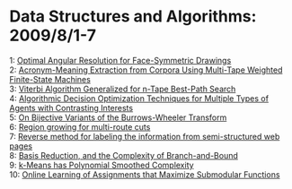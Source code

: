 # Data Structures and Algorithms: 2009/8/1-7  
1: [Optimal Angular Resolution for Face-Symmetric Drawings](https://doi.org/10.48550/arXiv.0907.5474)  
2: [Acronym-Meaning Extraction from Corpora Using Multi-Tape Weighted  Finite-State Machines](https://doi.org/10.48550/arXiv.cs/0612033)  
3: [Viterbi Algorithm Generalized for n-Tape Best-Path Search](https://doi.org/10.48550/arXiv.cs/0612041)  
4: [Algorithmic Decision Optimization Techniques for Multiple Types of  Agents with Contrasting Interests](https://doi.org/10.48550/arXiv.0908.0060)  
5: [On Bijective Variants of the Burrows-Wheeler Transform](https://doi.org/10.48550/arXiv.0908.0239)  
6: [Region growing for multi-route cuts](https://doi.org/10.48550/arXiv.0908.0350)  
7: [Reverse method for labeling the information from semi-structured web  pages](https://doi.org/10.48550/arXiv.0906.0080)  
8: [Basis Reduction, and the Complexity of Branch-and-Bound](https://doi.org/10.48550/arXiv.0907.2639)  
9: [k-Means has Polynomial Smoothed Complexity](https://doi.org/10.48550/arXiv.0904.1113)  
10: [Online Learning of Assignments that Maximize Submodular Functions](https://doi.org/10.48550/arXiv.0908.0772)  